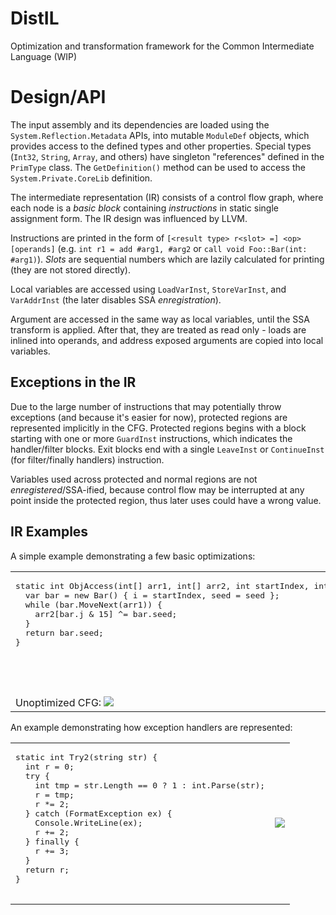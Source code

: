 # DistIL
Optimization and transformation framework for the Common Intermediate Language (WIP)

# Design/API
The input assembly and its dependencies are loaded using the `System.Reflection.Metadata` APIs, into mutable `ModuleDef` objects, which provides access to the defined types and other properties.
Special types (`Int32`, `String`, `Array`, and others) have singleton "references" defined in the `PrimType` class. The `GetDefinition()` method can be used to access the `System.Private.CoreLib` definition.

The intermediate representation (IR) consists of a control flow graph, where each node is a _basic block_ containing _instructions_ in static single assignment form. The IR design was influenced by LLVM.

Instructions are printed in the form of `[<result type> r<slot> =] <op> [operands]` (e.g. `int r1 = add #arg1, #arg2` or `call void Foo::Bar(int: #arg1)`). _Slots_ are sequential numbers which are lazily calculated for printing (they are not stored directly).

Local variables are accessed using `LoadVarInst`, `StoreVarInst`, and `VarAddrInst` (the later disables SSA _enregistration_).

Argument are accessed in the same way as local variables, until the SSA transform is applied. After that, they are treated as read only - loads are inlined into operands, and address exposed arguments are copied into local variables.

## Exceptions in the IR
Due to the large number of instructions that may potentially throw exceptions (and because it's easier for now), protected regions are represented implicitly in the CFG. Protected regions begins with a block starting with one or more `GuardInst` instructions, which indicates the handler/filter blocks. Exit blocks end with a single `LeaveInst` or `ContinueInst` (for filter/finally handlers) instruction.

Variables used across protected and normal regions are not _enregistered_/SSA-ified, because control flow may be interrupted at any point inside the protected region, thus later uses could have a wrong value.


## IR Examples
A simple example demonstrating a few basic optimizations:
<table>
  <tr>
    <td style="display: flex; gap: 4px;">
      <pre lang="csharp">
static int ObjAccess(int[] arr1, int[] arr2, int startIndex, int seed) {
  var bar = new Bar() { i = startIndex, seed = seed };
  while (bar.MoveNext(arr1)) {
    arr2[bar.j & 15] ^= bar.seed;
  }
  return bar.seed;
}</pre>
    </td>
    <td>
      <pre lang="csharp">
class Bar {
  public int i, j, seed;
  public bool MoveNext(int[] a) {
    if (i < 16) {
      j += a[i++] < 0 ? -1 : +1;
      seed = (seed * 8121 + 28411) % 134456;
      return true;
    }
    return false;
  }
}</pre>
    </td>
  </tr>
  <tr>
    <td>
      Unoptimized CFG:
      <img src="https://user-images.githubusercontent.com/87553666/170694612-56bd0a83-8539-4e01-943d-148d61e3ed9d.svg">
    </td>
    <td>
      Optimized CFG:
      <img src="https://user-images.githubusercontent.com/87553666/170694607-e321db19-9640-4332-acc0-3023c08971da.svg">
    </td>
  </tr>
</table>


An example demonstrating how exception handlers are represented:
<table>
    <tr>
        <td>
            <pre lang="csharp">
static int Try2(string str) {
  int r = 0;
  try {
    int tmp = str.Length == 0 ? 1 : int.Parse(str);
    r = tmp;
    r *= 2;
  } catch (FormatException ex) {
    Console.WriteLine(ex);
    r += 2;
  } finally {
    r += 3;
  }
  return r;
}
            </pre>
        </td>
        <td>
            <img src="https://user-images.githubusercontent.com/87553666/170693986-71b25b61-985a-49bd-819e-29dd5aa55725.svg">
        </td>
    </tr>
</table>
